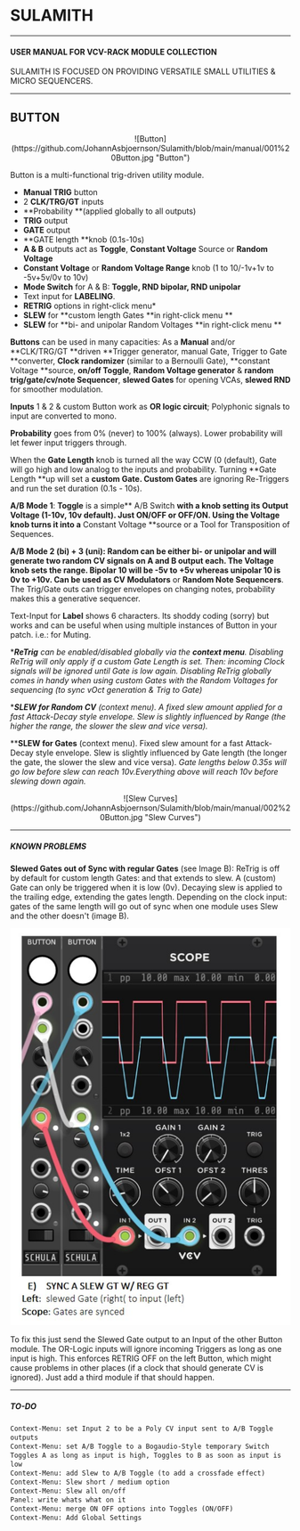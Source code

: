 # SULAMITH
------------
#### USER MANUAL FOR VCV-RACK MODULE COLLECTION
SULAMITH IS FOCUSED ON PROVIDING VERSATILE SMALL UTILITIES & MICRO SEQUENCERS.

------------

## BUTTON
<p style="text-align: center;">![Button](https://github.com/JohannAsbjoernson/Sulamith/blob/main/manual/001%20Button.jpg "Button")</p>

Button is a multi-functional trig-driven utility module.
-  **Manual TRIG** button
- 2 **CLK/TRG/GT** inputs
- **Probability **(applied globally to all outputs)
- **TRIG** output
- **GATE** output
- **GATE length **knob (0.1s-10s)
- **A & B** outputs act as **Toggle**, **Constant Voltage** Source or **Random Voltage**
- **Constant Voltage** or **Random Voltage Range** knob (1 to 10/-1v+1v to -5v+5v/0v to 10v)
- **Mode Switch** for A & B: **Toggle, RND bipolar, RND unipolar**
- Text input for **LABELING**.
- **RETRIG** options in right-click menu*
- **SLEW** for **custom length Gates **in right-click menu **
- **SLEW** for **bi- and unipolar Random Voltages **in right-click menu **

**Buttons** can be used in many capacities:
As a **Manual** and/or **CLK/TRG/GT **driven **Trigger generator, manual Gate, Trigger to Gate **converter, **Clock randomizer** (similar to a Bernoulli Gate), **constant Voltage **source, **on/off Toggle**, **Random Voltage generator** & **random trig/gate/cv/note Sequencer**, **slewed Gates** for opening VCAs, **slewed RND** for smoother modulation.

**Inputs** 1 & 2 & custom Button work as **OR logic circuit**;
Polyphonic signals to input are converted to mono.

**Probability** goes from 0% (never) to 100% (always).
Lower probability will let fewer input triggers through.

When the **Gate Length** knob is turned all the way CCW (0 (default), Gate will go high and low analog to the inputs and probability.
Turning **Gate Length **up will set a **custom Gate. Custom Gates** are ignoring Re-Triggers and run the set duration (0.1s - 10s).

**A/B Mode 1**:
**Toggle** is a simple** A/B Switch **with a knob setting its Output Voltage (1-10v, 10v default).
Just ON/OFF or OFF/ON. Using the Voltage knob turns it into a** Constant Voltage **source or a Tool for Transposition of Sequences.

**A/B Mode 2 **(bi) + 3 (uni):
**Random** can be either bi- or unipolar and will generate two random CV signals on A and B output each. The Voltage knob sets the range. Bipolar 10 will be -5v to +5v whereas unipolar 10 is 0v to +10v.
Can be used as** CV Modulators** or **Random Note Sequencers**.  The Trig/Gate outs can trigger envelopes on changing notes, probability makes this a generative sequencer.

Text-Input for **Label** shows 6 characters. Its shoddy coding (sorry) but works and can be useful when using multiple instances of Button in your patch. i.e.: for Muting.

****ReTrig** can be enabled/disabled globally via the **context menu**. Disabling ReTrig will only apply if a custom Gate Length is set. Then: incoming Clock signals will be ignored until Gate is low again. Disabling ReTrig globally comes in handy when using custom Gates with the Random Voltages for sequencing (to sync vOct generation & Trig to Gate)*

****SLEW for Random CV** (context menu). A fixed slew amount applied for a fast Attack-Decay style envelope. Slew is slightly influenced by Range (the higher the range, the slower the slew and vice versa).*

****SLEW for Gates**  (context menu). Fixed slew amount for a fast Attack-Decay style envelope. Slew is slightly influenced by Gate length (the longer the gate, the slower the slew and vice versa).
*Gate lengths below 0.35s will go low before slew can reach 10v.Everything above will reach 10v before slewing down again.*

<p style="text-align: center;">![Slew Curves](https://github.com/JohannAsbjoernson/Sulamith/blob/main/manual/002%20Button.jpg "Slew Curves")</p>


------------
##### KNOWN PROBLEMS
**Slewed Gates out of Sync with regular Gates** (see Image B):
ReTrig is off by default for custom length Gates: and that extends to slew.
A (custom) Gate can only be triggered when it is low (0v).
Decaying slew is applied to the trailing edge, extending the gates length.
Depending on the clock input: gates of the same length will go out of sync when one module uses Slew and the other doesn't (image B).

![Slewed and Unslewed Gate fix](https://github.com/JohannAsbjoernson/Sulamith/blob/main/manual/003%20Button.jpg "Slewed and Unslewed Gate fix")

To fix this just send the Slewed Gate output to an Input of the other Button module.
The OR-Logic inputs will ignore incoming Triggers as long as one input is high.
This enforces RETRIG OFF on the left Button, which might cause problems in other places (if a clock that should generate CV is ignored). Just add a third module if that should happen.

------------

##### TO-DO
	Context-Menu: set Input 2 to be a Poly CV input sent to A/B Toggle outputs
	Context-Menu: set A/B Toggle to a Bogaudio-Style temporary Switch Toggles A as long as input is high, Toggles to B as soon as input is low
	Context-Menu: add Slew to A/B Toggle (to add a crossfade effect)
	Context-Menu: Slew short / medium option
	Context-Menu: Slew all on/off
	Panel: write whats what on it
	Context-Menu: merge ON OFF options into Toggles (ON/OFF)
	Context-Menu: Add Global Settings
